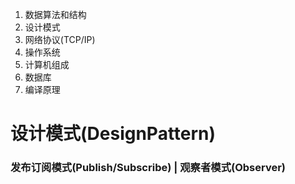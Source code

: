  1. 数据算法和结构
 2. 设计模式
 3. 网络协议(TCP/IP)
 4. 操作系统
 5. 计算机组成
 6. 数据库
 7. 编译原理

 # 设计模式(DesignPattern)

 ### 发布订阅模式(Publish/Subscribe) | 观察者模式(Observer)